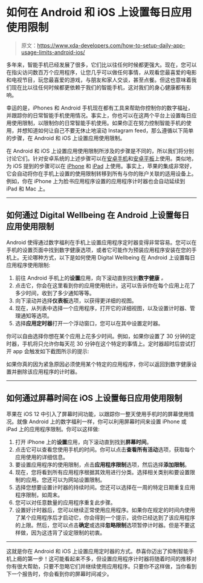 # 如何在 Android 和 iOS 上设置每日应用使用限制

> 原文：<https://www.xda-developers.com/how-to-setup-daily-app-usage-limits-android-ios/>

多年来，智能手机已经发展了很多，它们比以往任何时候都更强大。现在，您可以在指尖访问数百万个应用程序，让您几乎可以做任何事情，从观看您最喜爱的电影和电视节目，玩您最喜爱的游戏，与朋友和家人交谈，甚至点餐。但这也意味着我们现在比以往任何时候都更依赖于我们的智能手机，这对我们的身心健康都有影响。

幸运的是，iPhones 和 Android 手机现在都有工具来帮助你控制你的数字福祉，并跟踪你的日常智能手机使用情况。事实上，你也可以在这两个平台上设置每日应用使用限制，以限制你的日常智能手机使用。如果你正在努力控制智能手机的使用，并想知道如何让自己不要无休止地滚动 Instagram feed，那么遵循以下简单的步骤，在 Android 和 iOS 上设置应用使用限制。

在 Android 和 iOS 上设置应用使用限制所涉及的步骤是不同的，所以我们将分别讨论它们。针对安卓系统的上述步骤可以在[安卓手机](http://www.xda-developers.com/best-android-phones/)和[安卓平板](http://www.xda-developers.com/best-android-tablets/)上使用。类似地，为 iOS 提到的步骤可以在 [iPhone](https://www.xda-developers.com/best-iphone/) 和 [iPad](https://www.xda-developers.com/best-ipad/) 上使用。事实上，苹果的集成非常好，它会自动将你在手机上设置的使用限制转移到所有与你的账户关联的适用设备上。例如，你在 iPhone 上为脸书应用程序设置的应用程序计时器也会自动延续到 iPad 和 Mac 上。

* * *

## 如何通过 Digital Wellbeing 在 Android 上设置每日应用使用限制

Android 使得通过数字福利在手机上设置应用程序定时器变得非常容易。您可以在手机的设置页面中找到数字健康选项，或者它可能作为预装应用程序安装在您的手机上。无论哪种方式，以下是如何使用 Digital Wellbeing 在 Android 上设置每日应用程序使用限制:

1.  前往 Android 手机上的**设置**应用，向下滚动直到找到**数字健康** *。*
2.  点击它，你会在这里看到你的应用使用统计。这可以告诉你在每个应用上花了多少时间，收到了多少通知等等。
3.  向下滚动并选择**仪表板**选项，以获得更详细的视图。
4.  现在，从列表中选择一个应用程序，打开它的详细视图，以及设置计时器、管理通知等选项。
5.  选择**应用定时器**打开一个浮动窗口，您可以在其中设置定时器。

你可以自由选择你想在某个应用上花多少时间。例如，如果你设置了 30 分钟的定时器，手机将只允许你每天花 30 分钟在这个特定的事情上。定时器超时后尝试打开 app 会触发如下截图所示的提示:

如果你真的因为紧急原因必须使用某个特定的应用程序，你可以返回到数字健康设置并删除该应用程序的计时器。

* * *

## 如何通过屏幕时间在 iOS 上设置每日应用使用限制

苹果在 iOS 12 中引入了屏幕时间功能，以跟踪你一整天使用手机时的屏幕使用情况。就像 Android 上的数字福利一样，你可以利用屏幕时间来设置 iPhone 或 iPad 上的应用程序限制。你可以这样做:

1.  打开 iPhone 上的**设置**应用，向下滚动直到找到**屏幕时间**。
2.  点击它可以查看您使用手机的时间。你可以点击**查看所有活动**选项，获取每个应用使用的详细信息。
3.  要设置应用程序的使用限制，点击**应用程序限制**选项，然后选择**添加限制**。
4.  现在，您将看到所有应用程序根据其效用进行分类。选择相关类别和要设置限制的应用。您还可以为网站设置限制。
5.  选择您想要设置计时器的持续时间。您还可以选择在一周的特定日期重复应用程序限制，如周末。
6.  您可以对任意数量的应用程序重复此步骤。
7.  设置好计时器后，您可以继续正常使用应用程序。如果你在规定的时间内使用了某个应用程序后才启动它，你会得到一个提示，说你已经达到了该应用程序的上限。然后，您可以点击**确定**或选择**忽略限制**选项暂停计时器。但是不要这样做，因为这违背了设定限制的初衷。

* * *

这就是你在 Android 和 iOS 上设置应用定时器的方式。恭喜你迈出了抑制智能手机上瘾的第一步！这可能看起来不多，但设置应用程序计时器将随着时间的推移对你有很大帮助，只要不忽略它们并继续使用应用程序。只要你不这样做，当你看到下一个报告时，你会看到你的屏幕时间减少。